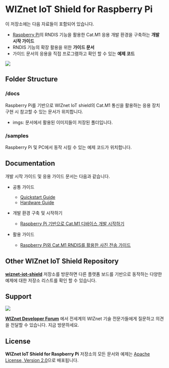 # WIZnet IoT Shield for Raspberry Pi

이 저장소에는 다음 자료들이 포함되어 있습니다.
* [Raspberry Pi][link-raspberry-pi]의 RNDIS 기능을 활용한 Cat.M1 응용 개발 환경을 구축하는 **개발 시작 가이드**
* RNDIS 기능의 확장 활용을 위한 **가이드 문서**
* 가이드 문서의 응용을 직접 프로그램하고 확인 할 수 있는 **예제 코드**


![][hw-raspberrypi-connect-qc01]

## Folder Structure

### /docs
Raspberry Pi를 기반으로 WIZnet IoT shield의 Cat.M1 통신을 활용하는 응용 장치 구현 시 참고할 수 있는 문서가 위치합니다.
* imgs: 문서에서 활용된 이미지들이 저장된 폴더입니다.

### /samples
Raspberry Pi 및 PC에서 동작 시킬 수 있는 예제 코드가 위치합니다.

## Documentation
개발 시작 가이드 및 응용 가이드 문서는 다음과 같습니다.

* 공통 가이드
  * [Quickstart Guide](https://github.com/Wiznet/wiznet-iot-shield-kr/blob/master/docs/quickstartguide_standalone_mode.md)
  * [Hardware Guide](https://github.com/Wiznet/wiznet-iot-shield-hardware-kr/blob/master/docs/wiot_hw_overview_n_settings.md)

* 개발 환경 구축 및 시작하기
  * [Raspberry Pi 기반으로 Cat.M1 디바이스 개발 시작하기][raspberrypi-get-started]

* 활용 가이드
  * [Raspberry Pi와 Cat.M1 RNDIS를 활용한 사진 전송 가이드][raspberrypi-guide-bg96-rndis]

## Other WIZnet IoT Shield Repository
**[wiznet-iot-shield](https://github.com/Wiznet/wiznet-iot-shield-kr/)** 저장소를 방문하면 다른 플랫폼 보드를 기반으로 동작하는 다양한 예제에 대한 저장소 리스트를 확인 할 수 있습니다.


## Support

![][forum]

**[WIZnet Developer Forum](https://forum.wiznet.io/)** 에서 전세계의 WIZnet 기술 전문가들에게 질문하고 의견을 전달할 수 있습니다.
지금 방문하세요.


## License
**WIZnet IoT Shield for Raspberry Pi** 저장소의 모든 문서와 예제는 [Apache License, Version 2.0](https://www.apache.org/licenses/LICENSE-2.0)으로 배포됩니다.


[link-raspberry-pi]: https://www.raspberrypi.org/

[forum]: ./docs/imgs/forum.jpg

[hw-raspberrypi-connect-qc01]: ./docs/imgs/hw/wiot-shield-qc01-raspberrypi.png
[hw-raspberrypi-connect-wm01]: ./docs/imgs/hw/wiot-shield-wm01-raspberrypi.png

[raspberrypi-get-started]: ./Raspberrypi_get_started.md
[raspberrypi-guide-bg96-rndis]: ./Raspberrypi_guide_all_rndis-datatransfer.md
